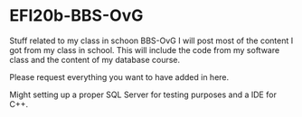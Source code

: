 # EFI20b-BBS-OvG
Stuff related to my class in schoon BBS-OvG
I will post most of the content I got from my class in school.
This will include the code from my software class and the content of my database course.

Please request everything you want to have added in here.

Might setting up a proper SQL Server for testing purposes and a IDE for C++.
